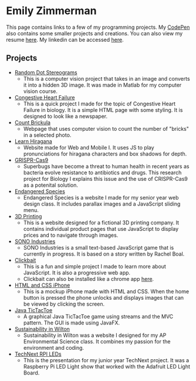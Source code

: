# Emily Zimmerman
This page contains links to a few of my programming projects. My [CodePen](https://codepen.io/emzarts/) also contains some smaller projects and creations. You can also view my resume [here](https://github.com/emzarts/all/blob/master/Emily%20M.%20Zimmerman%20Resume.pdf). My linkedin can be accessed [here](https://www.linkedin.com/in/emily-zimmerman-474595149/).

## Projects
* [Random Dot Stereograms](https://github.com/emzarts/random-dot-stereograms)
  * This is a computer vision project that takes in an image and converts it into a hidden 3D image. It was made in Matlab for my computer vision course. 
* [Congestive Heart Failure](https://emzarts.github.io/congestive-heart-failure/)
  * This is a quick project I made for the topic of Congestive Heart Failure in biology. It is a simple HTML page with some styling. It is designed to look like a newspaper. 
* [Count Brickula](https://countbrickula.herokuapp.com/)
  * Webpage that uses computer vision to count the number of "bricks" in a selected photo. 
* [Learn Hiragana](https://emzarts.github.io/learn-hiragana/index.html)
  * Website made for Web and Mobile I. It uses JS to play pronunciations for hiragana characters and box shadows for depth.
* [GRISPR-Cas9](https://emzarts.github.io/Zimmerman_Emily_20/)
  * Superbugs have become a threat to human health in recent years as bacteria evolve resistance to antibiotics and drugs. This research project for Biology I explains this issue and the use of CRISPR-Cas9 as a potenital solution. 
* [Endangered Species](https://emzarts.github.io/endangered-species/index.html) 
  * Endangered Species is a website I made for my senior year web design class. It includes parallax images and a JavaScript sliding menu.
* [3D Printing](https://emzarts.github.io/3DPrinting/products.html)
  * This is a website designed for a fictional 3D printing company. It contains individual product pages that use JavaScript to display prices and to navigate through images. 
* [SONO Industries](https://emzarts.github.io/SONOindustries/)
  * SONO Industries is a small text-based JavaScript game that is currently in progress. It is based on a story written by Rachel Boal. 
* [Clickbait](https://emzarts.github.io/PWAtest1/)
  * This is a fun and simple project I made to learn more about JavaScript. It is also a progressive web app. 
  * Clickbait can also be installed like a chrome app [here](https://github.com/emzarts/clickbait-app).
* [HTML and CSS iPhone](https://codepen.io/emzarts/details/MbvJoe/)
  * This is a mockup iPhone made with HTML and CSS. When the home button is pressed the phone unlocks and displays images that can be viewed by clicking the screen. 
* [Java TicTacToe](https://github.com/emzarts/tictactoe)
  * A graphical Java TicTacToe game using streams and the MVC pattern. The GUI is made using JavaFX.
* [Sustainability in Wilton](https://emzarts.github.io/apes-passion-project/index.html)
  * Sustainability in Wilton was a website I designed for my AP Environmental Science class. It combines my passion for the environment and coding. 
* [TechNext RPI LEDs](https://docs.google.com/presentation/d/1-vWKUJD6QAMuONkKwSzJ5jCsCUrJ-tqTz5qiFDiZDok/edit?usp=sharing)
  * This is the presentation for my junior year TechNext project. It was a Raspberry Pi LED Light show that worked with the Adafruit LED Light Board. 
